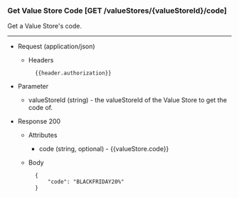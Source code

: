 ### Get Value Store Code [GET /valueStores/{valueStoreId}/code]

Get a Value Store's code.

---

+ Request (application/json)
    + Headers
    
            {{header.authorization}}

+ Parameter
    + valueStoreId (string) - the valueStoreId of the Value Store to get the code of.

+ Response 200
    + Attributes
        + code (string, optional) - {{valueStore.code}}

    + Body

            {
                "code": "BLACKFRIDAY20%"
            }
